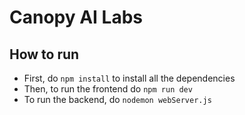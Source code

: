 # Canopy AI Labs

## How to run

- First, do `npm install` to install all the dependencies
- Then, to run the frontend do `npm run dev`
- To run the backend, do `nodemon webServer.js`
